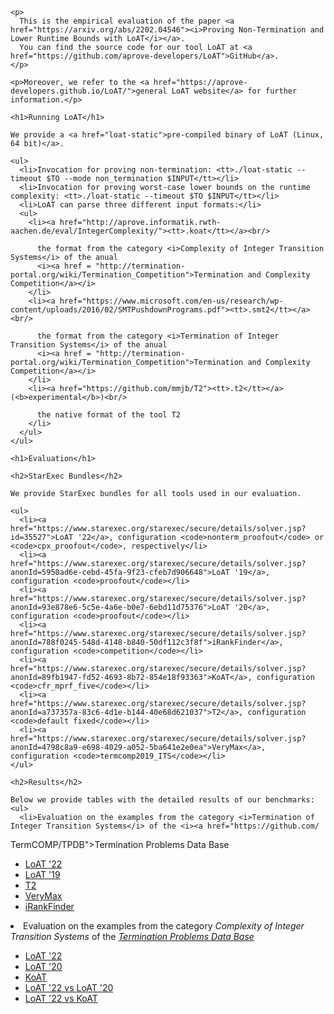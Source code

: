 <html>
  <head>
    <meta http-equiv="Content-Type" content="text/html;charset=utf-8" >
    <title>Proving Non-Termination and Lower Runtime Bounds with LoAT</title>
    <style>
      table, th, td {border: 1px solid black;}
      td {text-align: center}
    </style>
  </head>
  <body>

    <p>
      This is the empirical evaluation of the paper <a href="https://arxiv.org/abs/2202.04546"><i>Proving Non-Termination and Lower Runtime Bounds with LoAT</i></a>.
      You can find the source code for our tool LoAT at <a href="https://github.com/aprove-developers/LoAT">GitHub</a>.
    </p>

    <p>Moreover, we refer to the <a href="https://aprove-developers.github.io/LoAT/">general LoAT website</a> for further information.</p>

    <h1>Running LoAT</h1>

    We provide a <a href="loat-static">pre-compiled binary of LoAT (Linux, 64 bit)</a>.

    <ul>
      <li>Invocation for proving non-termination: <tt>./loat-static --timeout $TO --mode non_termination $INPUT</tt></li>
      <li>Invocation for proving worst-case lower bounds on the runtime complexity: <tt>./loat-static --timeout $TO $INPUT</tt></li>
      <li>LoAT can parse three different input formats:</li>
      <ul>
        <li><a href="http://aprove.informatik.rwth-aachen.de/eval/IntegerComplexity/"><tt>.koat</tt></a><br/>

          the format from the category <i>Complexity of Integer Transition Systems</i> of the anual
          <i><a href = "http://termination-portal.org/wiki/Termination_Competition">Termination and Complexity Competition</a></i>
        </li>
        <li><a href="https://www.microsoft.com/en-us/research/wp-content/uploads/2016/02/SMTPushdownPrograms.pdf"><tt>.smt2</tt></a><br/>

          the format from the category <i>Termination of Integer Transition Systems</i> of the anual
          <i><a href = "http://termination-portal.org/wiki/Termination_Competition">Termination and Complexity Competition</a></i>
        </li>
        <li><a href="https://github.com/mmjb/T2"><tt>.t2</tt></a> (<b>experimental</b>)<br/>

          the native format of the tool T2
        </li>
      </ul>
    </ul>

    <h1>Evaluation</h1>

    <h2>StarExec Bundles</h2>

    We provide StarExec bundles for all tools used in our evaluation.

    <ul>
      <li><a href="https://www.starexec.org/starexec/secure/details/solver.jsp?id=35527">LoAT '22</a>, configuration <code>nonterm_proofout</code> or <code>cpx_proofout</code>, respectively</li>
      <li><a href="https://www.starexec.org/starexec/secure/details/solver.jsp?anonId=5950ad6e-cebd-45fa-9f23-cfeb7d906648">LoAT '19</a>, configuration <code>proofout</code></li>
      <li><a href="https://www.starexec.org/starexec/secure/details/solver.jsp?anonId=93e878e6-5c5e-4a6e-b0e7-6ebd11d75376">LoAT '20</a>, configuration <code>proofout</code></li>
      <li><a href="https://www.starexec.org/starexec/secure/details/solver.jsp?anonId=788f0245-548d-4148-b840-50df112c3f8f">iRankFinder</a>, configuration <code>competition</code></li>
      <li><a href="https://www.starexec.org/starexec/secure/details/solver.jsp?anonId=89fb1947-fd52-4693-8b72-854e18f93363">KoAT</a>, configuration <code>cfr_mprf_five</code></li>
      <li><a href="https://www.starexec.org/starexec/secure/details/solver.jsp?anonId=a737357a-83c6-4d1e-b144-40e68d621037">T2</a>, configuration <code>default fixed</code></li>
      <li><a href="https://www.starexec.org/starexec/secure/details/solver.jsp?anonId=4798c8a9-e698-4029-a052-5ba641e2e0ea">VeryMax</a>, configuration <code>termcomp2019_ITS</code></li>
    </ul>

    <h2>Results</h2>

    Below we provide tables with the detailed results of our benchmarks:
    <ul>
      <li>Evaluation on the examples from the category <i>Termination of Integer Transition Systems</i> of the <i><a href="https://github.com/
TermCOMP/TPDB">Termination Problems Data Base</a></i></li>
      <ul>
        <li><a href="./loat22.html">LoAT '22</a></li>
        <li><a href="./loat19.html">LoAT '19</a></li>
        <li><a href="./t2.html">T2</a></li>
        <li><a href="./verymax.html">VeryMax</a></li>
        <li><a href="./irankfinder.html">iRankFinder</a></li>
      </ul>
      <li>Evaluation on the examples from the category <i>Complexity of Integer Transition Systems</i> of the <i><a href="https://github.com/
TermCOMP/TPDB">Termination Problems Data Base</a></i></li>
      <ul>
        <li><a href="./loat22_cpx.html">LoAT '22</a></li>
        <li><a href="./loat20_cpx.html">LoAT '20</a></li>
        <li><a href="./koat.html">KoAT</a></li>
        <li><a href="./loat22_vs_loat20.html">LoAT '22 vs LoAT '20</a></li>
        <li><a href="./loat22_vs_koat.html">LoAT '22 vs KoAT</a></li>
      </ul>
    </ul>

  </body>
</html>
